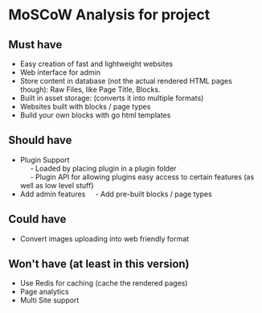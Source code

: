 # MoSCoW Analysis for project
## Must have
- Easy creation of fast and lightweight websites 
- Web interface for admin
- Store content in database (not the actual rendered HTML pages though):
Raw Files, like Page Title, Blocks.
- Built in asset storage: (converts it into multiple formats)    
- Websites built with blocks / page types 
- Build your own blocks with go html templates
## Should have
- Plugin Support  
     - Loaded by placing plugin in a plugin folder  
     - Plugin API for allowing plugins easy access to certain features (as   
well as low level stuff)  
- Add admin features
    - Add pre-built blocks / page types 
## Could have
- Convert images uploading into web friendly format
## Won't have (at least in this version)
- Use Redis for caching (cache the rendered pages)  
- Page analytics
- Multi Site support